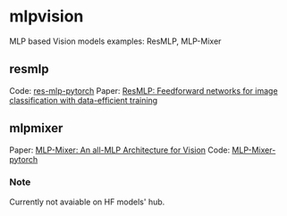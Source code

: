 # mlpvision
MLP based Vision models examples: ResMLP, MLP-Mixer

## resmlp
Code: [res-mlp-pytorch](https://github.com/lucidrains/res-mlp-pytorch)
Paper: [ResMLP: Feedforward networks for image classification with data-efficient training](https://arxiv.org/abs/2105.03404)

## mlpmixer
Paper: [MLP-Mixer: An all-MLP Architecture for Vision](https://arxiv.org/abs/2105.01601)
Code: [MLP-Mixer-pytorch](https://github.com/rishikksh20/MLP-Mixer-pytorch)

### Note
Currently not avaiable on HF models' hub.